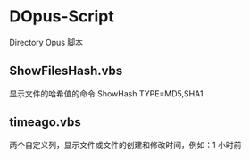 # DOpus-Script
Directory Opus 脚本

## ShowFilesHash.vbs
显示文件的哈希值的命令
ShowHash TYPE=MD5,SHA1 

## timeago.vbs
两个自定义列，显示文件或文件的创建和修改时间，例如：1 小时前
